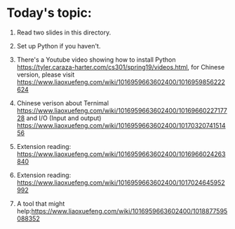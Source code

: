 # Today's topic:

1. Read two slides in this directory.
2. Set up Python if you haven't.
3. There's a Youtube video showing how to install Python https://tyler.caraza-harter.com/cs301/spring19/videos.html, for Chinese version, please visit https://www.liaoxuefeng.com/wiki/1016959663602400/1016959856222624

4. Chinese verison about Ternimal https://www.liaoxuefeng.com/wiki/1016959663602400/1016966022717728 and I/O (Input and output) https://www.liaoxuefeng.com/wiki/1016959663602400/1017032074151456
5. Extension reading: https://www.liaoxuefeng.com/wiki/1016959663602400/1016966024263840
6. Extension reading: https://www.liaoxuefeng.com/wiki/1016959663602400/1017024645952992
7. A tool that might help:https://www.liaoxuefeng.com/wiki/1016959663602400/1018877595088352
